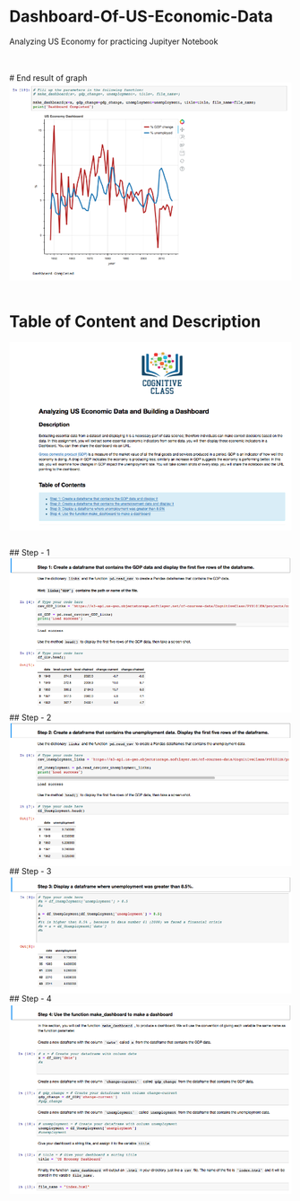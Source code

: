 # Dashboard-Of-US-Economic-Data
Analyzing US Economy for practicing Jupityer Notebook

<br>
<br>
# End result of graph
<a><img src="https://raw.githubusercontent.com/Adhito/Dashboard-Of-US-Economic-Data/master/Screenshots/Screen%20Shot%202019-09-22%20at%2011.55.49.png" width="auto" align="center"></a>
<br>
<br>

# Table of Content and Description
<a><img src="https://raw.githubusercontent.com/Adhito/Dashboard-Of-US-Economic-Data/master/Screenshots/Screen%20Shot%202019-09-22%20at%2011.51.59.png" width="auto" align="center"></a>

<br>
## Step - 1
<a><img src="https://github.com/Adhito/Dashboard-Of-US-Economic-Data/blob/master/Screenshots/Screen%20Shot%202019-09-22%20at%2011.52.35.png?raw=true" width="auto" align="center"></a>
<br>
## Step - 2
<a><img src="https://github.com/Adhito/Dashboard-Of-US-Economic-Data/blob/master/Screenshots/Screen%20Shot%202019-09-22%20at%2011.53.05.png?raw=true" width="auto" align="center"></a>
<br>
## Step - 3
<a><img src="https://github.com/Adhito/Dashboard-Of-US-Economic-Data/blob/master/Screenshots/Screen%20Shot%202019-09-22%20at%2011.53.25.png?raw=true" width="auto" align="center"></a>
<br>
## Step - 4
<a><img src="https://github.com/Adhito/Dashboard-Of-US-Economic-Data/blob/master/Screenshots/Screen%20Shot%202019-09-22%20at%2011.54.41.png?raw=true" width="auto" align="center"></a>
<br>
